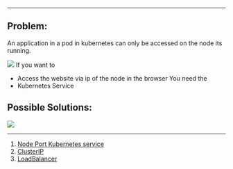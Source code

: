 ***
## Problem:
An application in a pod in kubernetes can only be accessed on the node its running.

![](Pasted%20image%2020230524083250.png)
If you want to
- Access the website via ip of the node in the browser
You need the
- Kubernetes Service
## Possible Solutions:
![](Pasted%20image%2020230524084042.png)
***
1. [Node Port Kubernetes service](Node%20Port%20Kubernetes%20service.md)
2. [ClusterIP](ClusterIP.md)
3. [LoadBalancer](LoadBalancer.md)

